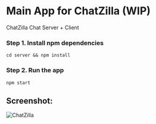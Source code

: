 # Main App for ChatZilla (WIP)
ChatZilla Chat Server + Client



### Step 1. Install npm dependencies

 `cd server && npm install`

### Step 2. Run the app

 `npm start`


## Screenshot:
![ChatZilla](https://i.imgur.com/P9eS1Wr.png "ChatZilla")



